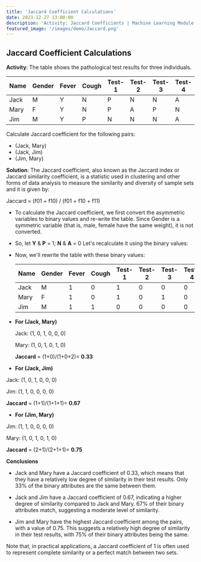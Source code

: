 ```yaml
---
title: 'Jaccard Coefficient Calculations'
date: 2023-12-27 13:00:00
description: 'Activity: Jaccard Coefficients | Machine Learning Module'
featured_image: '/images/demo/Jaccard.png'
---
```


## Jaccard Coefficient Calculations

**Activity**: The table shows the pathological test results for three individuals.

|   Name  | Gender | Fever | Cough | Test-1 | Test-2 | Test-3 | Test-4 |
| ------- | ------ | ----- | ----- | ------ | ------ | ------ | ------ |
|   Jack  |   M    |   Y   |   N   |   P    |   N    |   N    |   A    |
|   Mary  |   F    |   Y   |   N   |   P    |   A    |   P    |   N    |
|   Jim   |   M    |   Y   |   P   |   N    |   N    |   N    |   A    |

Calculate Jaccard coefficient for the following pairs:

- (Jack, Mary)
- (Jack, Jim)
- (Jim, Mary)

**Solution**: The Jaccard coefficient, also known as the Jaccard index or Jaccard similarity coefficient, is a statistic used in clustering and other forms of data analysis to measure the similarity and diversity of sample sets and it is given by:

Jaccard = (f01 + f10) / (f01 + f10 + f11)

- To calculate the Jaccard coefficient, we first convert the asymmetric variables to binary values and re-write the table. Since Gender is a symmetric variable (that is, male, female have the same weight), it is not converted.

- So, let **Y** & **P** = 1; **N** & **A** = 0 Let's recalculate it using the binary values:

- Now, we'll rewrite the table with these binary values:

  |   Name  | Gender | Fever | Cough | Test-1 | Test-2 | Test-3 | Test-4 |
  | ------- | ------ | ----- | ----- | ------ | ------ | ------ | ------ |
  |   Jack  |   M    |   1   |   0   |   1    |   0    |   0    |   0    |
  |   Mary  |   F    |   1   |   0   |   1    |   0    |   1    |   0    |
  |   Jim   |   M    |   1   |   1   |   0    |   0    |   0    |   0    |

- **For (Jack, Mary)**
  
  Jack: (1, 0, 1, 0, 0, 0)
  
  Mary: (1, 0, 1, 0, 1, 0)
  
  **Jaccard** = (1+0)/(1+0+2)= **0.33**

 - **For (Jack, Jim)**
  
  Jack: (1, 0, 1, 0, 0, 0)
  
  Jim:  (1, 1, 0, 0, 0, 0)
  
  **Jaccard** = (1+1)/(1+1+1)= **0.67**

  - **For (Jim, Mary)**
  
  Jim:  (1, 1, 0, 0, 0, 0)
  
  Mary: (1, 0, 1, 0, 1, 0)
  
  **Jaccard** = (2+1)/(2+1+1)= **0.75**


**Conclusions**

- Jack and Mary have a Jaccard coefficient of 0.33, which means that they have a relatively low degree of similarity in their test results. Only 33% of the binary attributes are the same between them.

- Jack and Jim have a Jaccard coefficient of 0.67, indicating a higher degree of similarity compared to Jack and Mary. 67% of their binary attributes match, suggesting a moderate level of similarity.

- Jim and Mary have the highest Jaccard coefficient among the pairs, with a value of 0.75. This suggests a relatively high degree of similarity in their test results, with 75% of their binary attributes being the same.

Note that, in practical applications, a Jaccard coefficient of 1 is often used to represent complete similarity or a perfect match between two sets.
